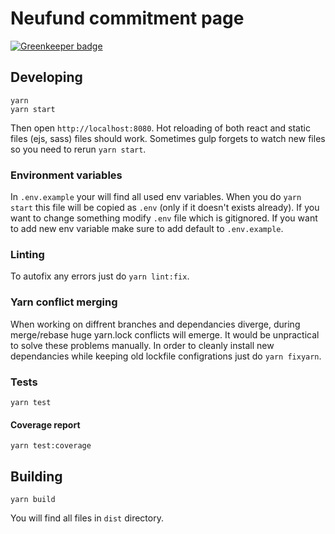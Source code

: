 # Neufund commitment page

[![Greenkeeper badge](https://badges.greenkeeper.io/Neufund/commit.neufund.org.svg)](https://greenkeeper.io/)

## Developing

```
yarn
yarn start
```
Then open `http://localhost:8080`. Hot reloading of both react and static files (ejs, sass) files should work. Sometimes gulp forgets to watch new files so you need to rerun `yarn start`.

### Environment variables

In `.env.example` your will find all used env variables. When you do `yarn start` this file will be copied as `.env` (only if it doesn't exists already). If you want to change something modify `.env` file which is gitignored. If you want to add new env variable make sure to add default to `.env.example`.

### Linting

To autofix any errors just do `yarn lint:fix`.

### Yarn conflict merging
When working on diffrent branches and dependancies diverge, during merge/rebase huge yarn.lock conflicts will emerge. It would be unpractical to solve these problems manually. In order to cleanly install new dependancies while keeping old
lockfile configrations just do `yarn fixyarn`.
### Tests

`yarn test`

#### Coverage report

`yarn test:coverage`

## Building
```
yarn build
```

You will find all files in `dist` directory.
